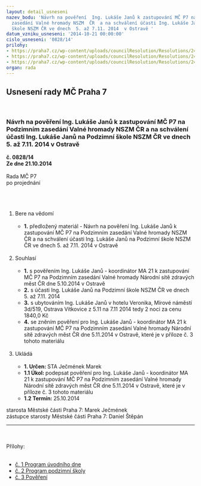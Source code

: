 ```yaml
---
layout: detail_usneseni
nazev_bodu: 'Návrh na pověření  Ing. Lukáše Janů k zastupování MČ P7 na Podzimním
  zasedání Valné hromady NSZM  ČR  a na schválení účasti Ing. Lukáše Janů na Podzimní
  škole NSZM ČR ve dnech  5. až 7.11. 2014  v Ostravě '
datum_vzniku_usneseni: '2014-10-21 00:00:00'
cislo_usneseni: '0828/14'
prilohy:
- https://praha7.cz/wp-content/uploads/councilResolution/Resolutions/24553/48-14-nszm_ps14_uvodni-seminar_program_upr.pdf
- https://praha7.cz/wp-content/uploads/councilResolution/Resolutions/24553/48-14-nszm_ps14_program_upr.pdf
- https://praha7.cz/wp-content/uploads/councilResolution/Resolutions/24553/828_14_pril3.doc
organ: rada
---
```

<div id="ucUsn_pList" class="usn">
	<span><h2>Usnesení rady MČ Praha 7 </h2>
<br></span><div class="standBody">
<span><h3>Návrh na pověření  Ing. Lukáše Janů k zastupování MČ P7 na Podzimním zasedání Valné hromady NSZM  ČR  a na schválení účasti Ing. Lukáše Janů na Podzimní škole NSZM ČR ve dnech  5. až 7.11. 2014  v Ostravě </h3></span><div class="center">
		<strong>č. 0828/14</strong><br>
	</div>
<div class="center">
		<strong>Ze dne 21.10.2014</strong><br><br>
	</div>Rada MČ P7<br>po projednání<br><br><br><ol>
<br><li>Bere na vědomí<br><ul>
<br><li>
<strong>1.</strong> předložený materiál - Návrh na pověření Ing. Lukáše Janů k zastupování MČ P7 na Podzimním zasedání Valné hromady NSZM ČR a na schválení účasti Ing. Lukáše Janů na Podzimní škole NSZM ČR ve dnech 5. až 7.11. 2014 v Ostravě </li>
</ul>
<br>
</li>
<li>Souhlasí<br><ul>
<br><li>
<strong>1.</strong> s pověřením Ing. Lukáše Janů - koordinátor MA 21 k zastupování MČ P7 na Podzimním zasedání Valné hromady Národní sítě zdravých měst ČR dne 5.10.2014 v Ostravě<br>
</li>
<li>
<strong>2.</strong> s účasti Ing. Lukáše Janů na Podzimní škole NSZM ČR ve dnech 5. až 7.11. 2014 <br>
</li>
<li>
<strong>3.</strong> s ubytováním Ing. Lukáše Janů v hotelu Veronika, Mírové náměstí 3d/519, Ostrava Vítkovice z 5.11 na 7.11 2014 tedy 2 noci za cenu 1840,0 Kč <br>
</li>
<li>
<strong>4.</strong> se zněním pověření pro Ing. Lukáše Janů - koordinátor MA 21 k zastupování MČ P7 na Podzimním zasedání Valné hromady Národní sítě zdravých měst ČR dne 5.11.2014 v Ostravě, které je v příloze č. 3 tohoto materiálu </li>
</ul>
<br>
</li>
<li>Ukládá<br><ul>
<br><li>
<strong>1. Určen: </strong>STA Ječmének Marek<br>
</li>
<li>
<strong>1.1 Úkol: </strong>podepsat pověření pro Ing. Lukáše Janů - koordinátor MA 21 k zastupování MČ P7 na Podzimním zasedání Valné hromady Národní sítě zdravých měst ČR dne 5.11.2014 v Ostravě, které je v příloze č. 3 tohoto materiálu <br>
</li>
<li>
<strong>1.2 Termín: </strong>25.10.2014</li>
</ul>
</li>
</ol>starosta Městské části Praha 7: Marek Ječmének<br>zástupce starosty Městské části Praha 7: Daniel Štěpán <br><hr>
<br><br>Přílohy: <br><ul>
<br><li>
<a href="/zdroj.aspx?typ=4&amp;id=58775&amp;sh=-1604629707" target="_blank" title="Odkaz na soubor - 267,1 kB - nové okno">č. 1 Program úvodního dne </a><br>
</li>
<li>
<a href="/zdroj.aspx?typ=4&amp;id=58776&amp;sh=-1604597995" target="_blank" title="Odkaz na soubor - 185,7 kB - nové okno">č. 2 Program podzimní školy </a><br>
</li>
<li><a href="/zdroj.aspx?typ=4&amp;Id=58808&amp;sh=2058599125" target="_blank" title="Odkaz na soubor - 247 kB - nové okno">č. 3 Pověření </a></li>
</ul>
</div>
</div>
